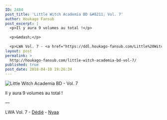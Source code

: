 ```yaml
---
ID: 2484
post_title: 'Little Witch Academia BD &#8211; Vol. 7'
author: Houkago Fansub
post_excerpt: |
  <p>Il y aura 9 volumes au total !</p>
  
  <p>&mdash;</p>
  
  <p>LWA Vol. 7 - <a href="https://ddl.houkago-fansub.com/Little%20Witch%20Academia/%5BHoukago-Fansub%5D%20Little%20Witch%20Academia%20-%20Vol.%207%20%5BBD%20810p%20AAC%2010bits%20Vostfr%5D/">D&eacute;di&eacute;</a> - <a href="https://nyaa.si/view/1025341">Nyaa</a></p>
layout: post
permalink: >
  http://houkago-fansub.com/little-witch-academia-bd-vol-7/
published: true
post_date: 2018-04-10 19:26:34
---
```

<img src="https://united-subs.dearclouds.com/wp-content/uploads/2018/04/f324b69f0d7fa2441d6ae266ef620f3f.jpg" alt="Little Witch Academia BD - Vol. 7"><p>Il y aura 9 volumes au total !</p>

<p>—</p>

<p>LWA Vol. 7 - <a href="https://ddl.houkago-fansub.com/Little%20Witch%20Academia/%5BHoukago-Fansub%5D%20Little%20Witch%20Academia%20-%20Vol.%207%20%5BBD%20810p%20AAC%2010bits%20Vostfr%5D/">Dédié</a> - <a href="https://nyaa.si/view/1025341">Nyaa</a></p>